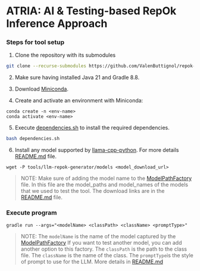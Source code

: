 # ATRIA: AI & Testing-based RepOk Inference Approach

### Steps for tool setup

1. Clone the repository with its submodules
```bash
git clone --recurse-submodules https://github.com/ValenButtignol/repok-generator-tool.git atria
```

2. Make sure having installed Java 21 and Gradle 8.8.

3. Download [Miniconda](https://docs.anaconda.com/miniconda/).

4. Create and activate an environment with Miniconda:
```
conda create -n <env-name>
conda activate <env-name>
```

5. Execute [dependencies.sh](dependencies.sh) to install the required dependencies.
```bash
bash dependencies.sh
```

6. Install any model supported by [llama-cpp-python](https://github.com/abetlen/llama-cpp-python). For more details [README.md](tools/llm-repok-generator/README.md) file.
```
wget -P tools/llm-repok-generator/models <model_download_url>
```

> NOTE: Make sure of adding the model name to the [ModelPathFactory](tools/llm-repok-generator/classes/factories/model_path_factory.py) file. In this file are the model_paths and model_names of the models that we used to test the tool. The download links are in the [README.md](tools/llm-repok-generator/README.md) file.

### Execute program
```
gradle run --args="<modelName> <classPath> <className> <promptType>"
```

> NOTE: The `modelName` is the name of the model captured by the [ModelPathFactory](tools/llm-repok-generator/classes/factories/model_path_factory.py) If you want to test another model, you can add another option to this factory. 
> The `classPath` is the path to the class file. The `className` is the name of the class.
> The `promptType`is the style of prompt to use for the LLM. More details in [README.md](tools/llm-repok-generator/README.md)
